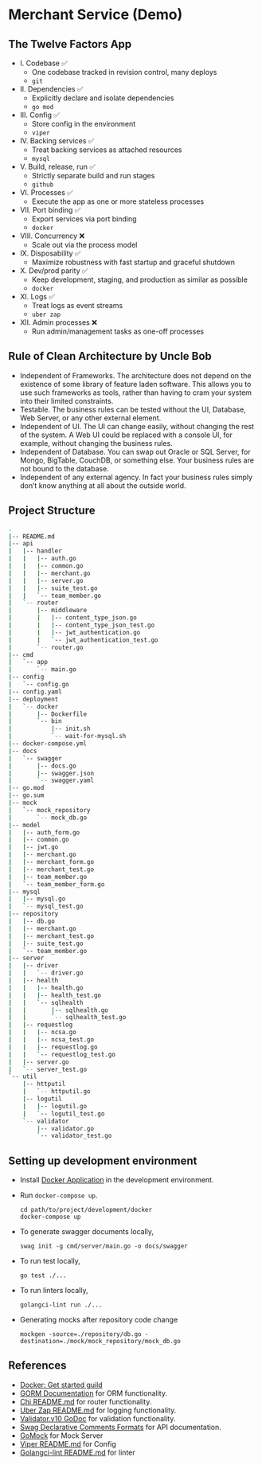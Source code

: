 # Merchant Service (Demo)

## The Twelve Factors App

- I. Codebase :white_check_mark:
    - One codebase tracked in revision control, many deploys
    - `git`
- II. Dependencies :white_check_mark:
    - Explicitly declare and isolate dependencies
    - `go mod`
- III. Config :white_check_mark:
    - Store config in the environment
    - `viper`
- IV. Backing services :white_check_mark:
    - Treat backing services as attached resources
    - `mysql`
- V. Build, release, run :white_check_mark:
    - Strictly separate build and run stages
    - `github`
- VI. Processes :white_check_mark:
    - Execute the app as one or more stateless processes
- VII. Port binding :white_check_mark:
    - Export services via port binding
    - `docker`
- VIII. Concurrency :x:
    - Scale out via the process model
- IX. Disposability :white_check_mark:
    - Maximize robustness with fast startup and graceful shutdown
- X. Dev/prod parity :white_check_mark:
    - Keep development, staging, and production as similar as possible
    - `docker`
- XI. Logs :white_check_mark:
    - Treat logs as event streams
    - `uber zap`
- XII. Admin processes :x:
    - Run admin/management tasks as one-off processes

## Rule of Clean Architecture by Uncle Bob
- Independent of Frameworks. The architecture does not depend on the existence of some library of feature laden software. This allows you to use such frameworks as tools, rather than having to cram your system into their limited constraints.
- Testable. The business rules can be tested without the UI, Database, Web Server, or any other external element.
- Independent of UI. The UI can change easily, without changing the rest of the system. A Web UI could be replaced with a console UI, for example, without changing the business rules.
- Independent of Database. You can swap out Oracle or SQL Server, for Mongo, BigTable, CouchDB, or something else. Your business rules are not bound to the database.
- Independent of any external agency. In fact your business rules simply don’t know anything at all about the outside world.

## Project Structure
```bash
.
|-- README.md
|-- api
|   |-- handler
|   |   |-- auth.go
|   |   |-- common.go
|   |   |-- merchant.go
|   |   |-- server.go
|   |   |-- suite_test.go
|   |   `-- team_member.go
|   `-- router
|       |-- middleware
|       |   |-- content_type_json.go
|       |   |-- content_type_json_test.go
|       |   |-- jwt_authentication.go
|       |   `-- jwt_authentication_test.go
|       `-- router.go
|-- cmd
|   `-- app
|       `-- main.go
|-- config
|   `-- config.go
|-- config.yaml
|-- deployment
|   `-- docker
|       |-- Dockerfile
|       `-- bin
|           |-- init.sh
|           `-- wait-for-mysql.sh
|-- docker-compose.yml
|-- docs
|   `-- swagger
|       |-- docs.go
|       |-- swagger.json
|       `-- swagger.yaml
|-- go.mod
|-- go.sum
|-- mock
|   `-- mock_repository
|       `-- mock_db.go
|-- model
|   |-- auth_form.go
|   |-- common.go
|   |-- jwt.go
|   |-- merchant.go
|   |-- merchant_form.go
|   |-- merchant_test.go
|   |-- team_member.go
|   `-- team_member_form.go
|-- mysql
|   |-- mysql.go
|   `-- mysql_test.go
|-- repository
|   |-- db.go
|   |-- merchant.go
|   |-- merchant_test.go
|   |-- suite_test.go
|   `-- team_member.go
|-- server
|   |-- driver
|   |   `-- driver.go
|   |-- health
|   |   |-- health.go
|   |   |-- health_test.go
|   |   `-- sqlhealth
|   |       |-- sqlhealth.go
|   |       `-- sqlhealth_test.go
|   |-- requestlog
|   |   |-- ncsa.go
|   |   |-- ncsa_test.go
|   |   |-- requestlog.go
|   |   `-- requestlog_test.go
|   |-- server.go
|   `-- server_test.go
`-- util
    |-- httputil
    |   `-- httputil.go
    |-- logutil
    |   |-- logutil.go
    |   `-- logutil_test.go
    `-- validator
        |-- validator.go
        `-- validator_test.go
```

## Setting up development environment
- Install [Docker Application](https://www.docker.com/products/docker-desktop) in the development environment.

- Run `docker-compose up`.
    ```
    cd path/to/project/development/docker
    docker-compose up
    ```
- To generate swagger documents locally,
  ```
  swag init -g cmd/server/main.go -o docs/swagger
  ```
- To run test locally,
  ```
  go test ./...
  ```
- To run linters locally,
  ```
  golangci-lint run ./...
  ```
- Generating mocks after repository code change
    ```
    mockgen -source=./repository/db.go -destination=./mock/mock_repository/mock_db.go
    ```

## References
- [Docker: Get started guild](https://docs.docker.com/get-started/)
- [GORM Documentation](http://gorm.io/docs/) for ORM functionality.
- [Chi README.md](https://github.com/go-chi/chi/blob/master/README.md) for router functionality.
- [Uber Zap README.md](https://github.com/uber-go/zap/blob/master/README.md) for logging functionality.
- [Validator.v10 GoDoc](https://github.com/go-playground/validator/v10) for validation functionality.
- [Swag Declarative Comments Formats](https://github.com/swaggo/swag#declarative-comments-format) for API documentation.
- [GoMock](https://github.com/golang/mock) for Mock Server
- [Viper README.md](https://github.com/spf13/viper/blob/master/README.md) for Config
- [Golangci-lint README.md](https://github.com/golangci/golangci-lint/blob/master/README.md) for linter